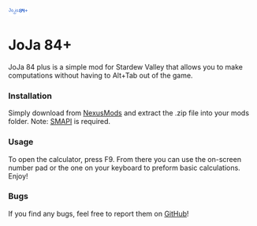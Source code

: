 ![JoJa84+Logo](./assets/joja84plus.png)
# JoJa 84+
JoJa 84 plus is a simple mod for Stardew Valley that allows you to make computations without having to Alt+Tab out of the game.

### Installation
Simply download from [NexusMods](https://www.nexusmods.com/stardewvalley/mods/5803) and extract the .zip file into your mods folder. Note: [SMAPI](https://www.nexusmods.com/stardewvalley/mods/2400) is required.

### Usage
To open the calculator, press F9. From there you can use the on-screen number pad or the one on your keyboard to preform basic calculations. Enjoy!

### Bugs
If you find any bugs, feel free to report them on [GitHub](https://github.com/K4rakara/Stardew-Mods/tree/master/JoJa84Plus)!
